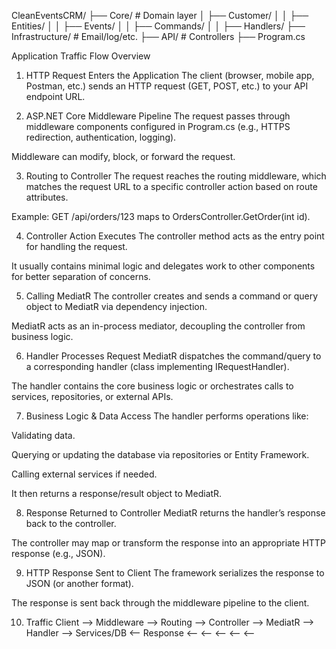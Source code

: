 CleanEventsCRM/
├── Core/ # Domain layer
│ ├── Customer/
│ │ ├── Entities/
│ │ ├── Events/
│ │ ├── Commands/
│ │ ├── Handlers/
├── Infrastructure/ # Email/log/etc.
├── API/ # Controllers
├── Program.cs

Application Traffic Flow Overview

1. HTTP Request Enters the Application
   The client (browser, mobile app, Postman, etc.) sends an HTTP request (GET, POST, etc.) to your API endpoint URL.

2. ASP.NET Core Middleware Pipeline
   The request passes through middleware components configured in Program.cs (e.g., HTTPS redirection, authentication, logging).

Middleware can modify, block, or forward the request.

3. Routing to Controller
   The request reaches the routing middleware, which matches the request URL to a specific controller action based on route attributes.

Example: GET /api/orders/123 maps to OrdersController.GetOrder(int id).

4. Controller Action Executes
   The controller method acts as the entry point for handling the request.

It usually contains minimal logic and delegates work to other components for better separation of concerns.

5. Calling MediatR
   The controller creates and sends a command or query object to MediatR via dependency injection.

MediatR acts as an in-process mediator, decoupling the controller from business logic.

6. Handler Processes Request
   MediatR dispatches the command/query to a corresponding handler (class implementing IRequestHandler<T>).

The handler contains the core business logic or orchestrates calls to services, repositories, or external APIs.

7. Business Logic & Data Access
   The handler performs operations like:

Validating data.

Querying or updating the database via repositories or Entity Framework.

Calling external services if needed.

It then returns a response/result object to MediatR.

8. Response Returned to Controller
   MediatR returns the handler’s response back to the controller.

The controller may map or transform the response into an appropriate HTTP response (e.g., JSON).

9. HTTP Response Sent to Client
   The framework serializes the response to JSON (or another format).

The response is sent back through the middleware pipeline to the client.

10. Traffic
    Client --> Middleware --> Routing --> Controller --> MediatR --> Handler --> Services/DB
    <-- Response <-- <-- <-- <-- <--
